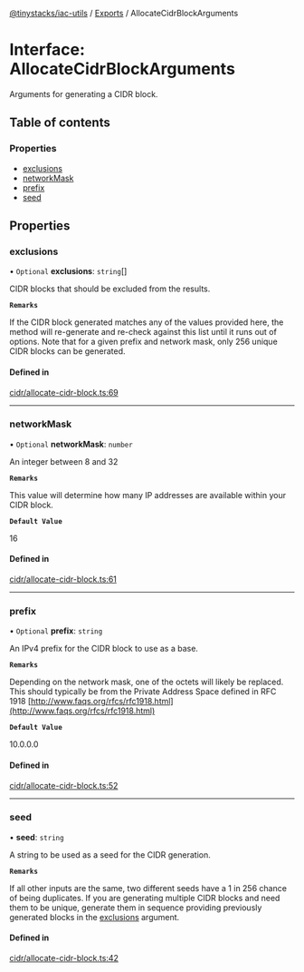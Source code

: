 [@tinystacks/iac-utils](../README.md) / [Exports](../modules.md) / AllocateCidrBlockArguments

# Interface: AllocateCidrBlockArguments

Arguments for generating a CIDR block.

## Table of contents

### Properties

- [exclusions](AllocateCidrBlockArguments.md#exclusions)
- [networkMask](AllocateCidrBlockArguments.md#networkmask)
- [prefix](AllocateCidrBlockArguments.md#prefix)
- [seed](AllocateCidrBlockArguments.md#seed)

## Properties

### exclusions

• `Optional` **exclusions**: `string`[]

CIDR blocks that should be excluded from the results.

**`Remarks`**

If the CIDR block generated matches any of the values provided here, the method will re-generate and re-check against this list until it runs out of options.
Note that for a given prefix and network mask, only 256 unique CIDR blocks can be generated.

#### Defined in

[cidr/allocate-cidr-block.ts:69](https://github.com/tinystacks/iac-utils/blob/a4b1b24/src/cidr/allocate-cidr-block.ts#L69)

___

### networkMask

• `Optional` **networkMask**: `number`

An integer between 8 and 32

**`Remarks`**

This value will determine how many IP addresses are available within your CIDR block.

**`Default Value`**

16

#### Defined in

[cidr/allocate-cidr-block.ts:61](https://github.com/tinystacks/iac-utils/blob/a4b1b24/src/cidr/allocate-cidr-block.ts#L61)

___

### prefix

• `Optional` **prefix**: `string`

An IPv4 prefix for the CIDR block to use as a base.

**`Remarks`**

Depending on the network mask, one of the octets will likely be replaced.
This should typically be from the Private Address Space defined in RFC 1918 [http://www.faqs.org/rfcs/rfc1918.html](http://www.faqs.org/rfcs/rfc1918.html)

**`Default Value`**

10.0.0.0

#### Defined in

[cidr/allocate-cidr-block.ts:52](https://github.com/tinystacks/iac-utils/blob/a4b1b24/src/cidr/allocate-cidr-block.ts#L52)

___

### seed

• **seed**: `string`

A string to be used as a seed for the CIDR generation.

**`Remarks`**

If all other inputs are the same, two different seeds have a 1 in 256 chance of being duplicates.
If you are generating multiple CIDR blocks and need them to be unique, generate them in sequence providing previously generated blocks in the [exclusions](AllocateCidrBlockArguments.md#exclusions) argument.

#### Defined in

[cidr/allocate-cidr-block.ts:42](https://github.com/tinystacks/iac-utils/blob/a4b1b24/src/cidr/allocate-cidr-block.ts#L42)
